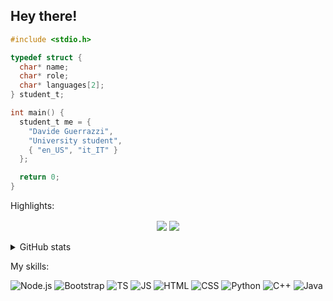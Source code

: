 ## Hey there!
```c
#include <stdio.h>

typedef struct {
  char* name;
  char* role;
  char* languages[2];
} student_t;

int main() {
  student_t me = {
    "Davide Guerrazzi",
    "University student",
    { "en_US", "it_IT" }
  };

  return 0;
}
```

Highlights:

<div align="center">
  <img align="center" src="https://github-readme-stats.vercel.app/api/pin/?username=crazy-catzzz&repo=kebax&show_icons=true" />
  <img align="center" src="https://github-readme-stats.vercel.app/api/pin/?username=crazy-catzzz&repo=botty&show_icons=true" />
</div>
<br/>


<details>
  <summary>GitHub stats</summary>

  <div align="center">
    <img align="center" src="https://github-readme-stats.vercel.app/api?username=crazy-catzzz&layout=compact&count_private=true" />
    <img align="center" src="https://github-readme-stats.vercel.app/api/top-langs/?username=crazy-catzzz&layout=compact&hide_title=1" />
  </div>
  <br/>
</details>

My skills:

![Node.js](https://img.shields.io/badge/Node.js-43853D?style=for-the-badge&logo=node.js&logoColor=white) ![Bootstrap](https://img.shields.io/badge/Bootstrap-563D7C?style=for-the-badge&logo=bootstrap&logoColor=white) ![TS](https://img.shields.io/badge/TypeScript-007ACC?style=for-the-badge&logo=typescript&logoColor=white) ![JS](https://img.shields.io/badge/JavaScript-F7DF1E?style=for-the-badge&logo=JavaScript&logoColor=white) ![HTML](https://img.shields.io/badge/HTML-239120?style=for-the-badge&logo=html5&logoColor=white) ![CSS](https://img.shields.io/badge/CSS-239120?&style=for-the-badge&logo=css3&logoColor=white) ![Python](https://img.shields.io/badge/Python-3776AB?style=for-the-badge&logo=python&logoColor=white) ![C++](https://img.shields.io/badge/C%2B%2B-00599C?style=for-the-badge&logo=c%2B%2B&logoColor=white) ![Java](https://img.shields.io/badge/Java-ED8B00?style=for-the-badge&logo=openjdk&logoColor=white)
